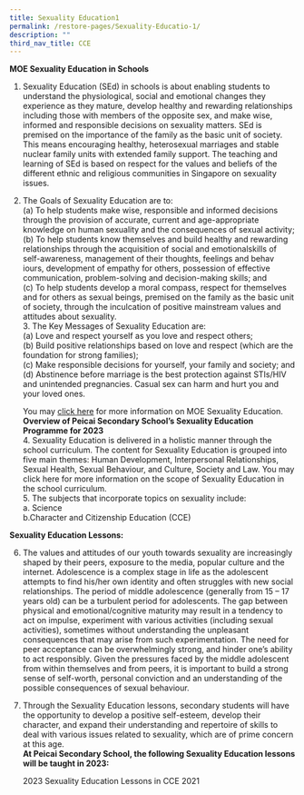 ```yaml
---
title: Sexuality Education1
permalink: /restore-pages/Sexuality-Educatio-1/
description: ""
third_nav_title: CCE
---
```

<b>MOE Sexuality Education in Schools</b><br/>
1.	Sexuality Education (SEd) in schools is about enabling students to understand the physiological, social and emotional changes they 
experience as they mature, develop healthy and rewarding relationships including those with members of the opposite sex, and
make wise, informed and responsible decisions on sexuality matters. SEd is premised on the importance of the family as the basic 
unit of society. This means encouraging healthy, heterosexual marriages and stable nuclear family units with extended family support. 
The teaching and learning of SEd is based on respect for the values and beliefs of the different ethnic and religious communities in 
Singapore on sexuality issues.<br/>

2. The Goals of Sexuality Education are to:<br/>
     (a)	  To help students make wise, responsible and informed decisions through the provision of accurate, current and age-appropriate knowledge on human sexuality and the consequences of sexual activity;<br/>
     (b)      To help students know themselves and build healthy and rewarding relationships through the acquisition of social and emotionalskills of self-awareness, management of their thoughts, feelings and behav iours, development of empathy for others, possession of effective communication, problem-solving and decision-making skills; and<br/>
     (c)       To help students develop a moral compass, respect for themselves and for others as sexual beings, premised on the family as the basic unit of society, through the inculcation of positive mainstream values and attitudes about sexuality.<br/>
	3. The Key Messages of Sexuality Education are:<br/>
    (a)	  Love and respect yourself as you love and respect others;<br/>
    (b)	  Build positive relationships based on love and respect (which are the foundation for strong families);<br/>
    (c)	  Make responsible decisions for yourself, your family and society; and<br/>
    (d)      Abstinence before marriage is the best protection against STIs/HIV and unintended pregnancies. Casual sex can harm and hurt
            	  you and your loved ones.<br/>
								
	You may [click here](https://www.moe.gov.sg/education-in-sg/our-programmes/sexuality-education) for more information on MOE Sexuality Education.</br>
	<b>Overview of Peicai Secondary School’s Sexuality Education Programme for 2023</b><br/>
	4.       Sexuality Education is delivered in a holistic manner through the school curriculum. The content for Sexuality Education is grouped into five main themes: Human Development, Interpersonal Relationships, Sexual Health, Sexual Behaviour, and Culture, Society and Law. You may click here for more information on the scope of Sexuality Education in the school curriculum.<br/>5. The subjects that incorporate topics on sexuality include:<br/>a.       Science<br/>b.Character and Citizenship Education (CCE)<br/>

<b>Sexuality Education Lessons:</b><br/>

6. The values and attitudes of our youth towards sexuality are increasingly shaped by their peers, exposure to the media, popular culture 
and the internet. Adolescence is a complex stage in life as the adolescent attempts to find his/her own identity and often struggles with new 
social relationships. The period of middle adolescence (generally from 15 – 17 years old) can be a turbulent period for adolescents. 
The gap between physical and emotional/cognitive maturity may result in a tendency to act on impulse, experiment with various activities 
(including sexual activities), sometimes without understanding the unpleasant consequences that may arise from such experimentation. 
The need for peer acceptance can be overwhelmingly strong, and hinder one’s ability to act responsibly.  Given the pressures faced by 
the middle adolescent from within themselves and from peers, it is important to build a strong sense of self-worth, personal conviction 
and an understanding of the possible consequences of sexual behaviour.<br/> 
7. Through the Sexuality Education lessons, secondary students will have the opportunity to develop a positive self-esteem, develop their 
character, and expand their understanding and repertoire of skills to deal with various issues related to sexuality, which are of prime concern at this age.<br/>
<b>At Peicai Secondary School, the following Sexuality Education lessons will be taught in 2023:</B><br/>

	2023 Sexuality Education Lessons in CCE 2021<br/>
